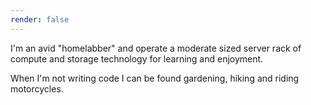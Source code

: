```yaml
---
render: false
---
```


I'm an avid "homelabber" and operate a moderate sized server rack of compute and storage technology for learning and enjoyment.

When I'm not writing code I can be found gardening, hiking and riding motorcycles.

